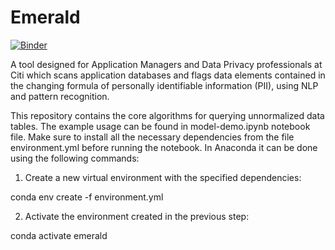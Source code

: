 # Emerald
[![Binder](https://mybinder.org/badge_logo.svg)](https://mybinder.org/v2/gh/v-popov/emerald/master?filepath=model_demo.ipynb)

A tool designed for Application Managers and Data Privacy professionals at Citi which scans application databases and flags data elements contained in the changing formula of personally identifiable information (PII), using NLP and pattern recognition.

This repository contains the core algorithms for querying unnormalized data tables. The example usage can be found in model-demo.ipynb notebook file. Make sure to install all the necessary dependencies from the file environment.yml before running the notebook. In Anaconda it can be done using the following commands:

1) Create a new virtual environment with the specified dependencies:

conda env create -f environment.yml

2) Activate the environment created in the previous step:

conda activate emerald
